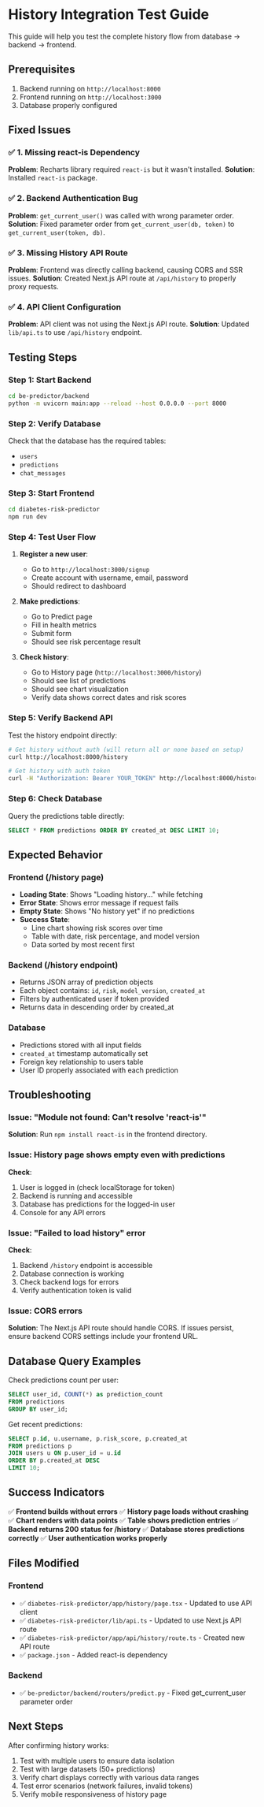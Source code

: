 # History Integration Test Guide

This guide will help you test the complete history flow from database → backend → frontend.

## Prerequisites
1. Backend running on `http://localhost:8000`
2. Frontend running on `http://localhost:3000`
3. Database properly configured

## Fixed Issues

### ✅ 1. Missing react-is Dependency
**Problem**: Recharts library required `react-is` but it wasn't installed.
**Solution**: Installed `react-is` package.

### ✅ 2. Backend Authentication Bug
**Problem**: `get_current_user()` was called with wrong parameter order.
**Solution**: Fixed parameter order from `get_current_user(db, token)` to `get_current_user(token, db)`.

### ✅ 3. Missing History API Route
**Problem**: Frontend was directly calling backend, causing CORS and SSR issues.
**Solution**: Created Next.js API route at `/api/history` to properly proxy requests.

### ✅ 4. API Client Configuration
**Problem**: API client was not using the Next.js API route.
**Solution**: Updated `lib/api.ts` to use `/api/history` endpoint.

## Testing Steps

### Step 1: Start Backend
```bash
cd be-predictor/backend
python -m uvicorn main:app --reload --host 0.0.0.0 --port 8000
```

### Step 2: Verify Database
Check that the database has the required tables:
- `users`
- `predictions`
- `chat_messages`

### Step 3: Start Frontend
```bash
cd diabetes-risk-predictor
npm run dev
```

### Step 4: Test User Flow

1. **Register a new user**:
   - Go to `http://localhost:3000/signup`
   - Create account with username, email, password
   - Should redirect to dashboard

2. **Make predictions**:
   - Go to Predict page
   - Fill in health metrics
   - Submit form
   - Should see risk percentage result

3. **Check history**:
   - Go to History page (`http://localhost:3000/history`)
   - Should see list of predictions
   - Should see chart visualization
   - Verify data shows correct dates and risk scores

### Step 5: Verify Backend API

Test the history endpoint directly:
```bash
# Get history without auth (will return all or none based on setup)
curl http://localhost:8000/history

# Get history with auth token
curl -H "Authorization: Bearer YOUR_TOKEN" http://localhost:8000/history
```

### Step 6: Check Database

Query the predictions table directly:
```sql
SELECT * FROM predictions ORDER BY created_at DESC LIMIT 10;
```

## Expected Behavior

### Frontend (/history page)
- **Loading State**: Shows "Loading history..." while fetching
- **Error State**: Shows error message if request fails
- **Empty State**: Shows "No history yet" if no predictions
- **Success State**: 
  - Line chart showing risk scores over time
  - Table with date, risk percentage, and model version
  - Data sorted by most recent first

### Backend (/history endpoint)
- Returns JSON array of prediction objects
- Each object contains: `id`, `risk`, `model_version`, `created_at`
- Filters by authenticated user if token provided
- Returns data in descending order by created_at

### Database
- Predictions stored with all input fields
- `created_at` timestamp automatically set
- Foreign key relationship to users table
- User ID properly associated with each prediction

## Troubleshooting

### Issue: "Module not found: Can't resolve 'react-is'"
**Solution**: Run `npm install react-is` in the frontend directory.

### Issue: History page shows empty even with predictions
**Check**:
1. User is logged in (check localStorage for token)
2. Backend is running and accessible
3. Database has predictions for the logged-in user
4. Console for any API errors

### Issue: "Failed to load history" error
**Check**:
1. Backend `/history` endpoint is accessible
2. Database connection is working
3. Check backend logs for errors
4. Verify authentication token is valid

### Issue: CORS errors
**Solution**: The Next.js API route should handle CORS. If issues persist, ensure backend CORS settings include your frontend URL.

## Database Query Examples

Check predictions count per user:
```sql
SELECT user_id, COUNT(*) as prediction_count 
FROM predictions 
GROUP BY user_id;
```

Get recent predictions:
```sql
SELECT p.id, u.username, p.risk_score, p.created_at
FROM predictions p
JOIN users u ON p.user_id = u.id
ORDER BY p.created_at DESC
LIMIT 10;
```

## Success Indicators

✅ **Frontend builds without errors**
✅ **History page loads without crashing**
✅ **Chart renders with data points**
✅ **Table shows prediction entries**
✅ **Backend returns 200 status for /history**
✅ **Database stores predictions correctly**
✅ **User authentication works properly**

## Files Modified

### Frontend
- ✅ `diabetes-risk-predictor/app/history/page.tsx` - Updated to use API client
- ✅ `diabetes-risk-predictor/lib/api.ts` - Updated to use Next.js API route
- ✅ `diabetes-risk-predictor/app/api/history/route.ts` - Created new API route
- ✅ `package.json` - Added react-is dependency

### Backend
- ✅ `be-predictor/backend/routers/predict.py` - Fixed get_current_user parameter order

## Next Steps

After confirming history works:
1. Test with multiple users to ensure data isolation
2. Test with large datasets (50+ predictions)
3. Verify chart displays correctly with various data ranges
4. Test error scenarios (network failures, invalid tokens)
5. Verify mobile responsiveness of history page
